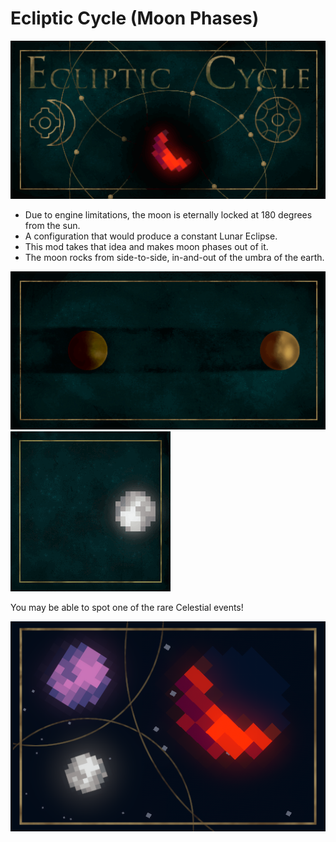 # Ecliptic Cycle (Moon Phases)
![Promo Art: Cosmic Clockwork](https://github.com/Extex101/link-images/blob/main/ecliptic_cycle_the_pale.gif?raw=true)
  - Due to engine limitations, the moon is eternally locked at 180 degrees from the sun.
  - A configuration that would produce a constant Lunar Eclipse.
  - This mod takes that idea and makes moon phases out of it. 
  - The moon rocks from side-to-side, in-and-out of the umbra of the earth.

![Technical Demonstration](https://github.com/Extex101/link-images/blob/main/ecliptic_cycle_umbra_demonstration.gif?raw=true)![The Dance of the Pale](https://github.com/Extex101/link-images/blob/main/ecliptic_cycle_animated_phases_greenbg.gif?raw=true)

You may be able to spot one of the rare Celestial events!

![Lunar Phases](https://github.com/Extex101/ecliptic_cycle/blob/main/screenshot.png)
